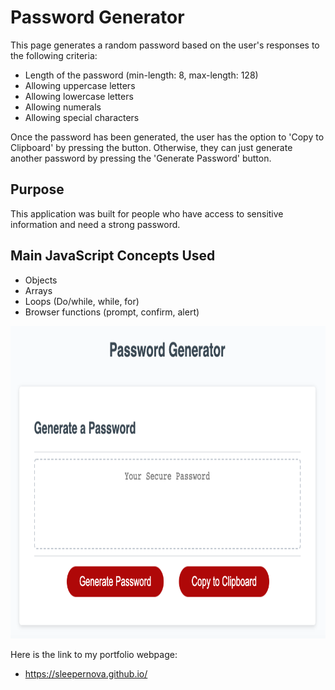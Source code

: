 # Password Generator
This page generates a random password based on the user's responses to the following criteria: 
- Length of the password (min-length: 8, max-length: 128)
- Allowing uppercase letters
- Allowing lowercase letters
- Allowing numerals
- Allowing special characters 

Once the password has been generated, the user has the option to 'Copy to Clipboard' by pressing the button.
Otherwise, they can just generate another password by pressing the 'Generate Password' button.

## Purpose
This application was built for people who have access to sensitive information and need a strong password. 

## Main JavaScript Concepts Used 
- Objects
- Arrays
- Loops (Do/while, while, for)
- Browser functions (prompt, confirm, alert)

<img src="image/Password_Generator.png" width="840px" height="500px">

Here is the link to my portfolio webpage:
- https://sleepernova.github.io/ 